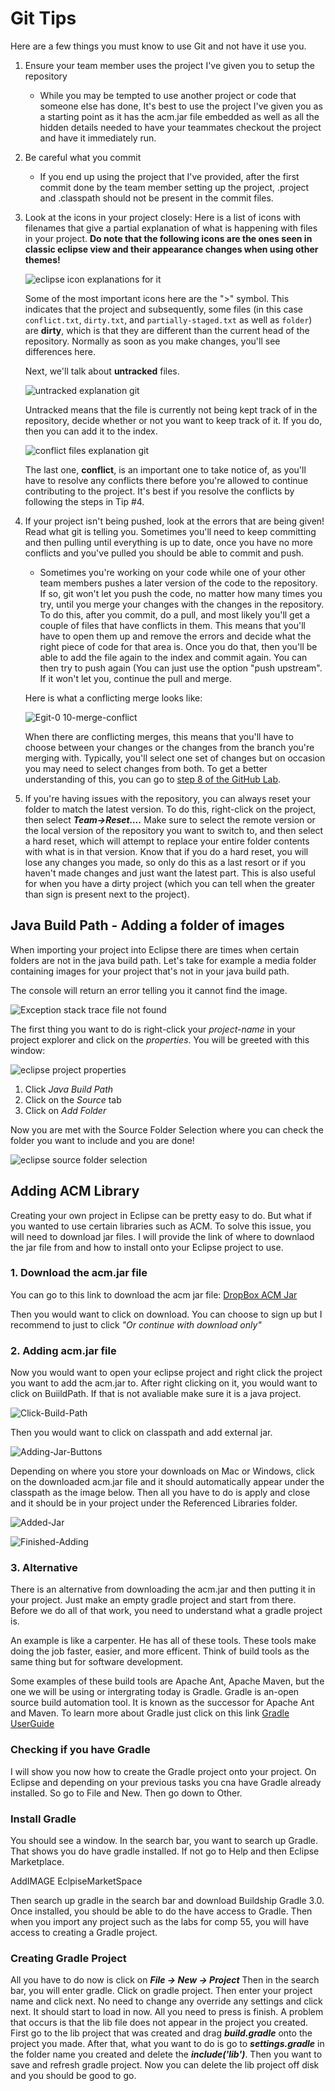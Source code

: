 # Git Tips

Here are a few things you must know to use Git and not have it
use you.

1. Ensure your team member uses the project I've given you to setup the repository

    - While you may be tempted to use another project or code that
        someone else has done,
        It's best to use the project I've given you as a starting point
        as it has the acm.jar file embedded
        as well as all the hidden details needed to have your teammates checkout the project
        and have it immediately run.

2. Be careful what you commit

    - If you end up using the project that I've provided,
        after the first commit done by the team member setting up the project,
        .project and .classpath should not be present in the commit files.

3. Look at the icons in your project closely: Here is a list of icons
    with filenames that give a partial explanation of what is happening with files in your project.
    **Do note that the following icons are the ones seen in classic eclipse view
    and their appearance changes when using other themes!**

    ![eclipse icon explanations for it](gittips/media/image1.png)

    Some of the most important icons here are the ">" symbol.
    This indicates that the project and subsequently,
    some files (in this case
    ```conflict.txt```,
    ```dirty.txt```,
    and ```partially-staged.txt``` as well as ```folder```)
    are **dirty**,
    which is that they are different than the current head of the repository.
    Normally as soon as you make changes,
    you'll see differences here.

    Next,
    we'll talk about **untracked** files.

    ![untracked explanation git](gittips/media/untracked.png)

    Untracked means that the file is currently not being kept track of in the repository,
    decide whether or not you want to keep track of it.
    If you do,
    then you can add it to the index.

    ![conflict files explanation git](gittips/media/conflict.PNG)

    The last one,
    **conflict**,
    is an important one to take notice of,
    as you'll have to resolve any conflicts there
    before you're allowed to continue contributing to the project.
    It's best if you resolve the conflicts
    by following the steps in Tip #4.

4. If your project isn't being pushed,
   look at the errors that are being given!
   Read what git is telling you.
   Sometimes you'll need to keep committing and then pulling until everything is up to date,
   once you have no more conflicts and you've pulled you should be able to commit and push.

    - Sometimes you're working on your code
    while one of your other team members pushes a later version of the code to the repository.
    If so,
    git won't let you push the code,
    no matter how many times you try,
    until you merge your changes with the changes in the repository.
    To do this,
    after you commit,
    do a pull,
    and most likely you'll get a couple of files that have conflicts in them.
    This means that you'll have to open them up
    and remove the errors and decide what the right piece of code for that area is.
    Once you do that,
    then you'll be able to add the file again to the index and commit again.
    You can then try to push again
    (You can just use the option "push upstream".
    If it won't let you, continue the pull and merge.

    Here is what a conflicting merge looks like:

    ![Egit-0 10-merge-conflict](https://github.com/comp129/comp55/assets/76021136/2ffb97bc-4b48-4e98-a12d-9afdac298a02)

   When there are conflicting merges, this means that you'll have to choose between
   your changes or the changes from the branch you're merging with.
   Typically, you'll select one set of changes but on occasion you may need to select changes from both.
   To get a better understanding of this, you can go to [step 8 of the GitHub Lab](9-Github.html#step-8-martyr--hackslash---commit-and-push-the-same-line).

5. If you're having issues with the repository,
   you can always reset your folder to match the latest version.
   To do this,
   right-click on the project,
   then select ***Team->Reset….***
   Make sure to select the remote version or the local version
   of the repository you want to switch to,
   and then select a hard reset,
   which will attempt to replace your entire folder contents with what is in that version.
   Know that if you do a hard reset,
   you will lose any changes you made,
   so only do this as a last resort or if you haven't made changes and just want the latest part.
   This is also useful for when you have a dirty project
   (which you can tell when the greater than sign is present next to the project).

## Java Build Path - Adding a folder of images

When importing your project into Eclipse
there are times when certain folders are not in the java build path.
Let's take for example a media folder containing images for your project
that's not in your java build path.

The console will return an error telling you it cannot find the image.

![Exception stack trace file not found](gittips/media/cannotFindImage.png)

The first thing you want to do is right-click your *project-name* in your project explorer
and click on the *properties*.
You will be greeted with this window:

![eclipse project properties](gittips/media/propertiesPage.png)

1. Click *Java Build Path*
2. Click on the *Source* tab
3. Click on *Add Folder*

Now you are met with the Source Folder Selection
where you can check the folder you want to include and you are done!

![eclipse source folder selection](gittips/media/sourceFolderSelection.png)

## Adding ACM Library

Creating your own project in Eclipse can be pretty easy to do.
But what if you wanted to use certain libraries such as ACM.
To solve this issue, you will need to download jar files.
I will provide the link of where to downlaod the jar file from and how to install onto your
Eclipse project to use.

### 1. Download the acm.jar file

   You can go to this link to download the acm jar file:
   [DropBox ACM Jar](https://www.dropbox.com/scl/fi/pq2vj3eh6kjt3hq0jcckw/acm.jar?rlkey=4vuat5s13i8xv1be7lac3aeap&dl=0)

   Then you would want to click on download. You can choose to sign up but I recommend
   to just to click *"Or continue with download only"*

### 2. Adding acm.jar file

   Now you would want to open your eclipse project and right click the project
   you want to add the acm.jar to.
   After right clicking on it, you would want to click on BuiildPath.
   If that is not avaliable make sure it is a java project.

   ![Click-Build-Path](gittips/media/ClickBuildPath.png)

   Then you would want to click on classpath and add external jar.

   ![Adding-Jar-Buttons](gittips/media/AddingJarButtons.png)

   Depending on where you store your downloads on Mac or Windows, click on the
   downloaded acm.jar file and it should
   automatically appear under the classpath as the image below.
   Then all you have to do is apply and close and it should be in your
   project under the Referenced Libraries folder.

   ![Added-Jar](gittips/media/AddedJar.png)

   ![Finished-Adding](gittips/media/FinishedAdding.png)

### 3. Alternative

   There is an alternative from downloading the acm.jar and then putting it in your project.
   Just make an empty gradle project and start from there.
   Before we do all of that work, you need to understand what a gradle project is.

   An example is like a carpenter. He has all of these tools. These tools make doing the
   job faster, easier, and more efficent. Think of build tools as the same thing but for
   software development.

   Some examples of these build tools are Apache Ant, Apache Maven, but
   the one we will be using or intergrating today is Gradle. Gradle is an-open source build
   automation tool. It is known as the successor for Apache Ant and Maven. To learn more about
   Gradle just click on this link [Gradle UserGuide](https://docs.gradle.org/current/userguide/userguide.html)

   ### Checking if you have Gradle
   
   I will show you now how to create the Gradle project onto your project.
   On Eclipse and depending on your previous
   tasks you cna have Gradle already installed. So go to File and New. Then go down to Other.

   ### Install Gradle
   
   You should see a window. In the search bar, you want to search up Gradle.
   That shows you do have gradle installed.
   If not go to Help and then Eclipse Marketplace.

   AddIMAGE
   EclpiseMarketSpace

   Then search up gradle in the search bar and download Buildship Gradle 3.0.
   Once installed, you should be able to do the
   have access to Gradle. Then when you import any project such as the
   labs for comp 55, you will have access to creating a Gradle project.

   ### Creating Gradle Project
   
   All you have to do now is click on ***File -> New -> Project*** Then in the search bar,
   you will enter gradle. Click on gradle project. Then enter your project name and click next.
   No need to change any override any settings and click next. It should start to load in now.
   All you need to press is finish. A problem that occurs is that the lib file does not appear in
   the project you created. First go to the lib project that was created and drag ***build.gradle***
   onto the project you made. After that, what you want to do is go to ***settings.gradle***
   in the folder name you created and delete the ***include('lib')***.
   Then you want to save and refresh gradle project. Now you can delete the lib project off disk and
   you should be good to go.
